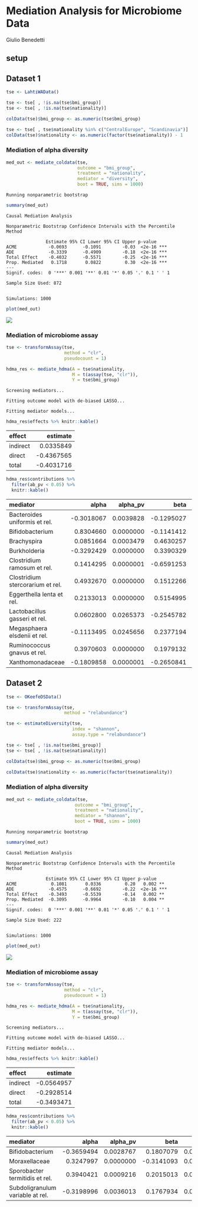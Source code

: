 # Mediation Analysis for Microbiome Data
Giulio Benedetti

## setup

## Dataset 1

``` r
tse <- LahtiWAData()
```

``` r
tse <- tse[ , !is.na(tse$bmi_group)]
tse <- tse[ , !is.na(tse$nationality)]

colData(tse)$bmi_group <- as.numeric(tse$bmi_group)

tse <- tse[ , tse$nationality %in% c("CentralEurope", "Scandinavia")]
colData(tse)$nationality <- as.numeric(factor(tse$nationality)) - 1
```

### Mediation of alpha diversity

``` r
med_out <- mediate_coldata(tse,
                           outcome = "bmi_group",
                           treatment = "nationality",
                           mediator = "diversity",
                           boot = TRUE, sims = 1000)
```

    Running nonparametric bootstrap

``` r
summary(med_out)
```


    Causal Mediation Analysis 

    Nonparametric Bootstrap Confidence Intervals with the Percentile Method

                   Estimate 95% CI Lower 95% CI Upper p-value    
    ACME            -0.0693      -0.1091        -0.03  <2e-16 ***
    ADE             -0.3339      -0.4909        -0.18  <2e-16 ***
    Total Effect    -0.4032      -0.5571        -0.25  <2e-16 ***
    Prop. Mediated   0.1718       0.0822         0.30  <2e-16 ***
    ---
    Signif. codes:  0 '***' 0.001 '**' 0.01 '*' 0.05 '.' 0.1 ' ' 1

    Sample Size Used: 872 


    Simulations: 1000 

``` r
plot(med_out)
```

![](example.markdown_strict_files/figure-markdown_strict/plt-alpha1-1.png)

### Mediation of microbiome assay

``` r
tse <- transformAssay(tse,
                      method = "clr",
                      pseudocount = 1)

hdma_res <- mediate_hdma(A = tse$nationality,
                         M = t(assay(tse, "clr")),
                         Y = tse$bmi_group)
```

    Screening mediators...

    Fitting outcome model with de-biased LASSO...

    Fitting mediator models...

``` r
hdma_res$effects %>% knitr::kable()
```

<table>
<thead>
<tr class="header">
<th style="text-align: left;">effect</th>
<th style="text-align: right;">estimate</th>
</tr>
</thead>
<tbody>
<tr class="odd">
<td style="text-align: left;">indirect</td>
<td style="text-align: right;">0.0335849</td>
</tr>
<tr class="even">
<td style="text-align: left;">direct</td>
<td style="text-align: right;">-0.4367565</td>
</tr>
<tr class="odd">
<td style="text-align: left;">total</td>
<td style="text-align: right;">-0.4031716</td>
</tr>
</tbody>
</table>

``` r
hdma_res$contributions %>% 
  filter(ab_pv < 0.05) %>%
  knitr::kable()
```

<table>
<colgroup>
<col style="width: 34%" />
<col style="width: 11%" />
<col style="width: 10%" />
<col style="width: 11%" />
<col style="width: 10%" />
<col style="width: 11%" />
<col style="width: 10%" />
</colgroup>
<thead>
<tr class="header">
<th style="text-align: left;">mediator</th>
<th style="text-align: right;">alpha</th>
<th style="text-align: right;">alpha_pv</th>
<th style="text-align: right;">beta</th>
<th style="text-align: right;">beta_pv</th>
<th style="text-align: right;">alpha_beta</th>
<th style="text-align: right;">ab_pv</th>
</tr>
</thead>
<tbody>
<tr class="odd">
<td style="text-align: left;">Bacteroides uniformis et rel.</td>
<td style="text-align: right;">-0.3018067</td>
<td style="text-align: right;">0.0039828</td>
<td style="text-align: right;">-0.1295027</td>
<td style="text-align: right;">0.0424570</td>
<td style="text-align: right;">0.0390848</td>
<td style="text-align: right;">0.0424570</td>
</tr>
<tr class="even">
<td style="text-align: left;">Bifidobacterium</td>
<td style="text-align: right;">0.8304660</td>
<td style="text-align: right;">0.0000000</td>
<td style="text-align: right;">-0.1141412</td>
<td style="text-align: right;">0.0254252</td>
<td style="text-align: right;">-0.0947904</td>
<td style="text-align: right;">0.0254252</td>
</tr>
<tr class="odd">
<td style="text-align: left;">Brachyspira</td>
<td style="text-align: right;">0.0851664</td>
<td style="text-align: right;">0.0003479</td>
<td style="text-align: right;">0.4630257</td>
<td style="text-align: right;">0.0444303</td>
<td style="text-align: right;">0.0394342</td>
<td style="text-align: right;">0.0444303</td>
</tr>
<tr class="even">
<td style="text-align: left;">Burkholderia</td>
<td style="text-align: right;">-0.3292429</td>
<td style="text-align: right;">0.0000000</td>
<td style="text-align: right;">0.3390329</td>
<td style="text-align: right;">0.0027965</td>
<td style="text-align: right;">-0.1116242</td>
<td style="text-align: right;">0.0027965</td>
</tr>
<tr class="odd">
<td style="text-align: left;">Clostridium ramosum et rel.</td>
<td style="text-align: right;">0.1414295</td>
<td style="text-align: right;">0.0000001</td>
<td style="text-align: right;">-0.6591253</td>
<td style="text-align: right;">0.0000944</td>
<td style="text-align: right;">-0.0932197</td>
<td style="text-align: right;">0.0000944</td>
</tr>
<tr class="even">
<td style="text-align: left;">Clostridium stercorarium et rel.</td>
<td style="text-align: right;">0.4932670</td>
<td style="text-align: right;">0.0000000</td>
<td style="text-align: right;">0.1512266</td>
<td style="text-align: right;">0.0278379</td>
<td style="text-align: right;">0.0745951</td>
<td style="text-align: right;">0.0278379</td>
</tr>
<tr class="odd">
<td style="text-align: left;">Eggerthella lenta et rel.</td>
<td style="text-align: right;">0.2133013</td>
<td style="text-align: right;">0.0000000</td>
<td style="text-align: right;">0.5154995</td>
<td style="text-align: right;">0.0003106</td>
<td style="text-align: right;">0.1099567</td>
<td style="text-align: right;">0.0003106</td>
</tr>
<tr class="even">
<td style="text-align: left;">Lactobacillus gasseri et rel.</td>
<td style="text-align: right;">0.0602800</td>
<td style="text-align: right;">0.0265373</td>
<td style="text-align: right;">-0.2545782</td>
<td style="text-align: right;">0.0470368</td>
<td style="text-align: right;">-0.0153460</td>
<td style="text-align: right;">0.0470368</td>
</tr>
<tr class="odd">
<td style="text-align: left;">Megasphaera elsdenii et rel.</td>
<td style="text-align: right;">-0.1113495</td>
<td style="text-align: right;">0.0245656</td>
<td style="text-align: right;">0.2377194</td>
<td style="text-align: right;">0.0045035</td>
<td style="text-align: right;">-0.0264699</td>
<td style="text-align: right;">0.0245656</td>
</tr>
<tr class="even">
<td style="text-align: left;">Ruminococcus gnavus et rel.</td>
<td style="text-align: right;">0.3970603</td>
<td style="text-align: right;">0.0000000</td>
<td style="text-align: right;">0.1979132</td>
<td style="text-align: right;">0.0119258</td>
<td style="text-align: right;">0.0785835</td>
<td style="text-align: right;">0.0119258</td>
</tr>
<tr class="odd">
<td style="text-align: left;">Xanthomonadaceae</td>
<td style="text-align: right;">-0.1809858</td>
<td style="text-align: right;">0.0000001</td>
<td style="text-align: right;">-0.2650841</td>
<td style="text-align: right;">0.0423318</td>
<td style="text-align: right;">0.0479765</td>
<td style="text-align: right;">0.0423318</td>
</tr>
</tbody>
</table>

## Dataset 2

``` r
tse <- OKeefeDSData()
```

``` r
tse <- transformAssay(tse,
                      method = "relabundance")

tse <- estimateDiversity(tse,
                         index = "shannon",
                         assay.type = "relabundance")
```

``` r
tse <- tse[ , !is.na(tse$bmi_group)]
tse <- tse[ , !is.na(tse$nationality)]

colData(tse)$bmi_group <- as.numeric(tse$bmi_group)

colData(tse)$nationality <- as.numeric(factor(tse$nationality))
```

### Mediation of alpha diversity

``` r
med_out <- mediate_coldata(tse,
                          outcome = "bmi_group",
                          treatment = "nationality",
                          mediator = "shannon",
                          boot = TRUE, sims = 1000)
```

    Running nonparametric bootstrap

``` r
summary(med_out)
```


    Causal Mediation Analysis 

    Nonparametric Bootstrap Confidence Intervals with the Percentile Method

                   Estimate 95% CI Lower 95% CI Upper p-value    
    ACME             0.1081       0.0336         0.20   0.002 ** 
    ADE             -0.4575      -0.6692        -0.22  <2e-16 ***
    Total Effect    -0.3493      -0.5539        -0.14   0.002 ** 
    Prop. Mediated  -0.3095      -0.9964        -0.10   0.004 ** 
    ---
    Signif. codes:  0 '***' 0.001 '**' 0.01 '*' 0.05 '.' 0.1 ' ' 1

    Sample Size Used: 222 


    Simulations: 1000 

``` r
plot(med_out)
```

![](example.markdown_strict_files/figure-markdown_strict/unnamed-chunk-13-1.png)

### Mediation of microbiome assay

``` r
tse <- transformAssay(tse,
                      method = "clr",
                      pseudocount = 1)

hdma_res <- mediate_hdma(A = tse$nationality,
                         M = t(assay(tse, "clr")),
                         Y = tse$bmi_group)
```

    Screening mediators...

    Fitting outcome model with de-biased LASSO...

    Fitting mediator models...

``` r
hdma_res$effects %>% knitr::kable()
```

<table>
<thead>
<tr class="header">
<th style="text-align: left;">effect</th>
<th style="text-align: right;">estimate</th>
</tr>
</thead>
<tbody>
<tr class="odd">
<td style="text-align: left;">indirect</td>
<td style="text-align: right;">-0.0564957</td>
</tr>
<tr class="even">
<td style="text-align: left;">direct</td>
<td style="text-align: right;">-0.2928514</td>
</tr>
<tr class="odd">
<td style="text-align: left;">total</td>
<td style="text-align: right;">-0.3493471</td>
</tr>
</tbody>
</table>

``` r
hdma_res$contributions %>% 
  filter(ab_pv < 0.05) %>%
  knitr::kable()
```

<table>
<colgroup>
<col style="width: 34%" />
<col style="width: 11%" />
<col style="width: 10%" />
<col style="width: 11%" />
<col style="width: 10%" />
<col style="width: 11%" />
<col style="width: 10%" />
</colgroup>
<thead>
<tr class="header">
<th style="text-align: left;">mediator</th>
<th style="text-align: right;">alpha</th>
<th style="text-align: right;">alpha_pv</th>
<th style="text-align: right;">beta</th>
<th style="text-align: right;">beta_pv</th>
<th style="text-align: right;">alpha_beta</th>
<th style="text-align: right;">ab_pv</th>
</tr>
</thead>
<tbody>
<tr class="odd">
<td style="text-align: left;">Bifidobacterium</td>
<td style="text-align: right;">-0.3659494</td>
<td style="text-align: right;">0.0028767</td>
<td style="text-align: right;">0.1807079</td>
<td style="text-align: right;">0.0202763</td>
<td style="text-align: right;">-0.0661299</td>
<td style="text-align: right;">0.0202763</td>
</tr>
<tr class="even">
<td style="text-align: left;">Moraxellaceae</td>
<td style="text-align: right;">0.3247997</td>
<td style="text-align: right;">0.0000000</td>
<td style="text-align: right;">-0.3141093</td>
<td style="text-align: right;">0.0489910</td>
<td style="text-align: right;">-0.1020226</td>
<td style="text-align: right;">0.0489910</td>
</tr>
<tr class="odd">
<td style="text-align: left;">Sporobacter termitidis et rel.</td>
<td style="text-align: right;">0.3940421</td>
<td style="text-align: right;">0.0009216</td>
<td style="text-align: right;">0.2015013</td>
<td style="text-align: right;">0.0297575</td>
<td style="text-align: right;">0.0794000</td>
<td style="text-align: right;">0.0297575</td>
</tr>
<tr class="even">
<td style="text-align: left;">Subdoligranulum variable at rel.</td>
<td style="text-align: right;">-0.3198996</td>
<td style="text-align: right;">0.0036013</td>
<td style="text-align: right;">0.1767934</td>
<td style="text-align: right;">0.0372783</td>
<td style="text-align: right;">-0.0565562</td>
<td style="text-align: right;">0.0372783</td>
</tr>
</tbody>
</table>
